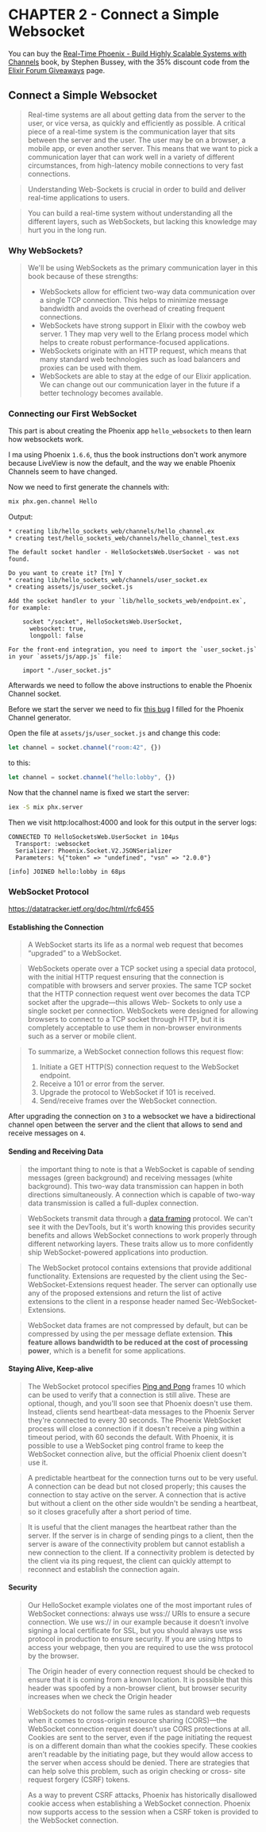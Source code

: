 # CHAPTER 2 - Connect a Simple Websocket

You can buy the [Real-Time Phoenix - Build Highly Scalable Systems with Channels](https://pragprog.com/titles/sbsockets/real-time-phoenix/) book, by Stephen Bussey, with the 35% discount code from the [Elixir Forum Giveaways](https://elixirforum.com/t/elixir-forum-update-2022-the-100-000-issue/45299) page.


## Connect a Simple Websocket

> Real-time systems are all about getting data from the server to the user, or
> vice versa, as quickly and efficiently as possible. A critical piece of a real-time
> system is the communication layer that sits between the server and the user.
> The user may be on a browser, a mobile app, or even another server. This
> means that we want to pick a communication layer that can work well in a
> variety of different circumstances, from high-latency mobile connections to
> very fast connections.

> Understanding Web-Sockets is crucial in order to build and deliver real-time 
> applications to users.

> You can build a real-time system without understanding all the different
> layers, such as WebSockets, but lacking this knowledge may hurt you in the
> long run.

### Why WebSockets?

> We'll be using WebSockets as the primary communication layer in this book
>because of these strengths:
> * WebSockets allow for efficient two-way data communication over a single
> TCP connection. This helps to minimize message bandwidth and avoids
> the overhead of creating frequent connections.
> * WebSockets have strong support in Elixir with the cowboy web server. 1
> They map very well to the Erlang process model which helps to create
> robust performance-focused applications.
> * WebSockets originate with an HTTP request, which means that many
> standard web technologies such as load balancers and proxies can be
> used with them.
> * WebSockets are able to stay at the edge of our Elixir application. We can
> change out our communication layer in the future if a better technology
> becomes available.

### Connecting our First WebSocket

This part is about creating the Phoenix app `hello_websockets` to then learn how websockets work.

I ma using Phoenix `1.6.6`, thus the book instructions don't work anymore because LiveView is now the default, and the way we enable Phoenix Channels seem to have changed.

Now we need to first generate the channels with:

```bash
mix phx.gen.channel Hello  
```

Output:

```text
* creating lib/hello_sockets_web/channels/hello_channel.ex
* creating test/hello_sockets_web/channels/hello_channel_test.exs

The default socket handler - HelloSocketsWeb.UserSocket - was not found.

Do you want to create it? [Yn] Y
* creating lib/hello_sockets_web/channels/user_socket.ex
* creating assets/js/user_socket.js

Add the socket handler to your `lib/hello_sockets_web/endpoint.ex`, for example:

    socket "/socket", HelloSocketsWeb.UserSocket,
      websocket: true,
      longpoll: false

For the front-end integration, you need to import the `user_socket.js`
in your `assets/js/app.js` file:

    import "./user_socket.js"
```

Afterwards we need to follow the above instructions to enable the Phoenix Channel socket.

Before we start the server we need to fix [this bug](https://github.com/phoenixframework/phoenix/issues/4752) I filled for the Phoenix Channel generator. 

Open the file at `assets/js/user_socket.js` and change this code:

```javascript
let channel = socket.channel("room:42", {})
``` 
to this:

```javascript
let channel = socket.channel("hello:lobby", {})
``` 

Now that the channel name is fixed we start the server:

```bash
iex -S mix phx.server
```

Then we visit http:localhost:4000 and look for this output in the server logs:

```
CONNECTED TO HelloSocketsWeb.UserSocket in 104µs
  Transport: :websocket
  Serializer: Phoenix.Socket.V2.JSONSerializer
  Parameters: %{"token" => "undefined", "vsn" => "2.0.0"}

[info] JOINED hello:lobby in 68µs
```

### WebSocket Protocol

https://datatracker.ietf.org/doc/html/rfc6455


#### Establishing the Connection

> A WebSocket starts its life as a normal web request that becomes “upgraded”
> to a WebSocket.

> WebSockets operate over a TCP socket using a special data protocol, with the
> initial HTTP request ensuring that the connection is compatible with browsers
> and server proxies. The same TCP socket that the HTTP connection request
> went over becomes the data TCP socket after the upgrade—this allows Web-
> Sockets to only use a single socket per connection. WebSockets were designed
> for allowing browsers to connect to a TCP socket through HTTP, but it is
> completely acceptable to use them in non-browser environments such as a
> server or mobile client.

> To summarize, a WebSocket connection follows this request flow:
> 1. Initiate a GET HTTP(S) connection request to the WebSocket endpoint.
> 2. Receive a 101 or error from the server.
> 3. Upgrade the protocol to WebSocket if 101 is received.
> 4. Send/receive frames over the WebSocket connection.

After upgrading the connection on `3` to a websocket we have a bidirectional 
channel open between the server and the client that allows to send and receive
messages on `4`.

#### Sending and Receiving Data

> the important thing to note is that a WebSocket is capable of sending messages
> (green background) and receiving messages (white background). This two-way 
> data transmission can happen in both directions simultaneously. A connection 
> which is capable of two-way data transmission is called a full-duplex 
> connection.

> WebSockets transmit data through a [data framing](https://datatracker.ietf.org/doc/html/rfc6455#section-5) protocol. We can't see it
> with the DevTools, but it's worth knowing this provides security benefits and
> allows WebSocket connections to work properly through different networking
> layers. These traits allow us to more confidently ship WebSocket-powered
> applications into production.

> The WebSocket protocol contains extensions that provide additional 
> functionality. Extensions are requested by the client using the
> Sec-WebSocket-Extensions request header. The server can optionally use any of 
> the proposed extensions and return the list of active extensions to the client
> in a response header named Sec-WebSocket-Extensions. 

> WebSocket data frames are not compressed by default, but can be compressed by 
> using the per message deflate extension. **This feature allows bandwidth to be 
> reduced at the cost of processing power**, which is a benefit for some 
> applications.

#### Staying Alive, Keep-alive

> The WebSocket protocol specifies [Ping and Pong](https://datatracker.ietf.org/doc/html/rfc6455#section-5.5.2) frames 10 which can be used
> to verify that a connection is still alive. These are optional, though, and you'll
> soon see that Phoenix doesn't use them. Instead, clients send heartbeat-data
> messages to the Phoenix Server they're connected to every 30 seconds. The
> Phoenix WebSocket process will close a connection if it doesn't receive a ping
> within a timeout period, with 60 seconds the default. With Phoenix, it is
> possible to use a WebSocket ping control frame to keep the WebSocket 
> connection alive, but the official Phoenix client doesn't use it.

> A predictable heartbeat for the connection turns out to be very useful. A
> connection can be dead but not closed properly; this causes the connection
> to stay active on the server. A connection that is active but without a client
> on the other side wouldn't be sending a heartbeat, so it closes gracefully after
> a short period of time.

> It is useful that the client manages the heartbeat rather than the server. If the
> server is in charge of sending pings to a client, then the server is aware of the
> connectivity problem but cannot establish a new connection to the client. If a
> connectivity problem is detected by the client via its ping request, the client can
> quickly attempt to reconnect and establish the connection again.

#### Security

> Our HelloSocket example violates one of the most important rules of WebSocket
> connections: always use wss:// URIs to ensure a secure connection. We use
> ws:// in our example because it doesn’t involve signing a local certificate for
> SSL, but you should always use wss protocol in production to ensure security.
> If you are using https to access your webpage, then you are required to use
> the wss protocol by the browser.

> The Origin header of every connection request should be checked to ensure that 
> it is coming from a known location. It is possible that this header was spoofed
> by a non-browser client, but browser security increases when we check the Origin
> header

> WebSockets do not follow the same rules as standard web requests when it
> comes to cross-origin resource sharing (CORS)—the WebSocket connection
> request doesn’t use CORS protections at all. Cookies are sent to the server,
> even if the page initiating the request is on a different domain than what the
> cookies specify. These cookies aren’t readable by the initiating page, but they
> would allow access to the server when access should be denied. There are
> strategies that can help solve this problem, such as origin checking or cross-
> site request forgery (CSRF) tokens.

> As a way to prevent CSRF attacks, Phoenix has historically disallowed cookie
> access when establishing a WebSocket connection. Phoenix now supports
> access to the session when a CSRF token is provided to the WebSocket connection.
